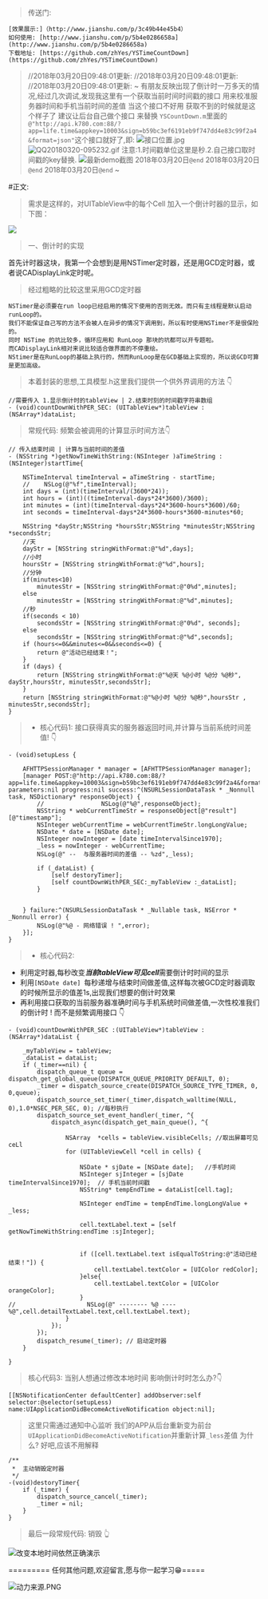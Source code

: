 > 传送门:
```
[效果展示:]（http://www.jianshu.com/p/3c49b44e45b4）
如何使用: [http://www.jianshu.com/p/5b4e0286658a](http://www.jianshu.com/p/5b4e0286658a)
下载地址: [https://github.com/zhYes/YSTimeCountDown](https://github.com/zhYes/YSTimeCountDown)
```



>//2018年03月20日09:48:01更新:
//2018年03月20日09:48:01更新:
//2018年03月20日09:48:01更新:
~
有朋友反映出现了倒计时一万多天的情况,经过几次调试,发现我这里有一个获取当前时间时间戳的接口 用来校准服务器时间和手机当前时间的差值
当这个接口不好用 获取不到的时候就是这个样子了 建议让后台自己做个接口 来替换 `YSCountDown.m`里面的`@"http://api.k780.com:88/?app=life.time&appkey=10003&sign=b59bc3ef6191eb9f747dd4e83c99f2a4&format=json"`这个接口就好了,即:
![接口位置.jpg](https://upload-images.jianshu.io/upload_images/1914107-cf935766150d219d.jpg?imageMogr2/auto-orient/strip%7CimageView2/2/w/1240)
>![QQ20180320-095232.gif](https://upload-images.jianshu.io/upload_images/1914107-1fb361d12c5f1264.gif?imageMogr2/auto-orient/strip)
注意:1.时间戳单位这里是秒.2.自己接口取时间戳的key替换.
![最新demo截图](http://upload-images.jianshu.io/upload_images/1914107-19e61d287d49ae4f?imageMogr2/auto-orient/strip)
>2018年03月20日``@end``
>2018年03月20日``@end``
>2018年03月20日``@end``
~


#正文:
> 需求是这样的，对UITableView中的每个Cell 加入一个倒计时器的显示，如下图：

![](http://upload-images.jianshu.io/upload_images/1914107-e4c6ba54b19bbc33.gif?imageMogr2/auto-orient/strip)


 >  一、倒计时的实现 

 首先计时器这块，我第一个会想到是用NSTimer定时器，还是用GCD定时器，或者说CADisplayLink定时呢。
>经过粗略的比较这里采用GCD定时器

``` 
NSTimer是必须要在run loop已经启用的情况下使用的否则无效。而只有主线程是默认启动runLoop的。
我们不能保证自己写的方法不会被人在异步的情况下调用到，所以有时使用NSTimer不是很保险的。
同时 NSTime 的坑比较多，循环应用和 RunLoop 那块的坑都可以开专题啦。
而CADisplayLink相对来说比较适合做界面的不停重绘。
NStimer是在RunLoop的基础上执行的，然而RunLoop是在GCD基础上实现的，所以说GCD可算是更加高级。
```
> 本着封装的思想,工具模型.h这里我们提供一个供外界调用的方法 👇

```
//需要传入 1.显示倒计时的tableView | 2.结束时刻的时间戳字符串数组 
- (void)countDownWithPER_SEC: (UITableView*)tableView :(NSArray*)dataList;
```

>常规代码: 频繁会被调用的计算显示时间方法👇

```
// 传入结束时间 | 计算与当前时间的差值
- (NSString *)getNowTimeWithString:(NSInteger )aTimeString :(NSInteger)startTime{
    
    NSTimeInterval timeInterval = aTimeString - startTime;
    //    NSLog(@"%f",timeInterval);
    int days = (int)(timeInterval/(3600*24));
    int hours = (int)((timeInterval-days*24*3600)/3600);
    int minutes = (int)(timeInterval-days*24*3600-hours*3600)/60;
    int seconds = timeInterval-days*24*3600-hours*3600-minutes*60;
    
    NSString *dayStr;NSString *hoursStr;NSString *minutesStr;NSString *secondsStr;
    //天
    dayStr = [NSString stringWithFormat:@"%d",days];
    //小时
    hoursStr = [NSString stringWithFormat:@"%d",hours];
    //分钟
    if(minutes<10)
        minutesStr = [NSString stringWithFormat:@"0%d",minutes];
    else
        minutesStr = [NSString stringWithFormat:@"%d",minutes];
    //秒
    if(seconds < 10)
        secondsStr = [NSString stringWithFormat:@"0%d", seconds];
    else
        secondsStr = [NSString stringWithFormat:@"%d",seconds];
    if (hours<=0&&minutes<=0&&seconds<=0) {
        return @"活动已经结束！";
    }
    if (days) {
        return [NSString stringWithFormat:@"%@天 %@小时 %@分 %@秒", dayStr,hoursStr, minutesStr,secondsStr];
    }
    return [NSString stringWithFormat:@"%@小时 %@分 %@秒",hoursStr , minutesStr,secondsStr];
}
```
> - 核心代码1: 接口获得真实的服务器返回时间,并计算与当前系统时间差值!   👇

```
- (void)setupLess {
    
    AFHTTPSessionManager * manager = [AFHTTPSessionManager manager];
    [manager POST:@"http://api.k780.com:88/?app=life.time&appkey=10003&sign=b59bc3ef6191eb9f747dd4e83c99f2a4&format=json" parameters:nil progress:nil success:^(NSURLSessionDataTask * _Nonnull task, NSDictionary* responseObject) {
        //                NSLog(@"%@",responseObject);
        NSString * webCurrentTimeStr = responseObject[@"result"][@"timestamp"];
        NSInteger webCurrentTime = webCurrentTimeStr.longLongValue;
        NSDate * date = [NSDate date];
        NSInteger nowInteger = [date timeIntervalSince1970];
        _less = nowInteger - webCurrentTime;
        NSLog(@" --  与服务器时间的差值 -- %zd",_less);
        
        if (_dataList) {
            [self destoryTimer];
            [self countDownWithPER_SEC:_myTableView :_dataList];
        }
        
        
    } failure:^(NSURLSessionDataTask * _Nullable task, NSError * _Nonnull error) {
        NSLog(@"%@ - 网络错误 ! ",error);
    }];
}
```
> - 核心代码2: 
 - 利用定时器,每秒改变***当前tableView可见cell***需要倒计时时间的显示
 - 利用`[NSDate date] `每秒递增与结束时间做差值,这样每次被GCD定时器调取的时候所显示的值差1s,出现我们想要的倒计时效果
 - 再利用接口获取的当前服务器准确时间与手机系统时间做差值,一次性校准我们的倒计时 ! 而不是频繁调用接口  👇

```
- (void)countDownWithPER_SEC :(UITableView*)tableView :(NSArray*)dataList {
    
    _myTableView = tableView;
    _dataList = dataList;
    if (_timer==nil) {
        dispatch_queue_t queue = dispatch_get_global_queue(DISPATCH_QUEUE_PRIORITY_DEFAULT, 0);
        _timer = dispatch_source_create(DISPATCH_SOURCE_TYPE_TIMER, 0, 0,queue);
        dispatch_source_set_timer(_timer,dispatch_walltime(NULL, 0),1.0*NSEC_PER_SEC, 0); //每秒执行
        dispatch_source_set_event_handler(_timer, ^{
            dispatch_async(dispatch_get_main_queue(), ^{
                
                NSArray  *cells = tableView.visibleCells; //取出屏幕可见ceLl
                for (UITableViewCell *cell in cells) {
                    
                    NSDate * sjDate = [NSDate date];   //手机时间
                    NSInteger sjInteger = [sjDate timeIntervalSince1970];  // 手机当前时间戳
                    NSString* tempEndTime = dataList[cell.tag];
                    
                    NSInteger endTime = tempEndTime.longLongValue + _less;
                    
                    cell.textLabel.text = [self getNowTimeWithString:endTime :sjInteger];
                    
                    
                    if ([cell.textLabel.text isEqualToString:@"活动已经结束！"]) {
                        cell.textLabel.textColor = [UIColor redColor];
                    }else{
                        cell.textLabel.textColor = [UIColor orangeColor];
                    }
//                    NSLog(@" -------- %@ ----  %@",cell.detailTextLabel.text,cell.textLabel.text);
                }
            });
        });
        dispatch_resume(_timer); // 启动定时器
    }

}

```
> 核心代码3: 当别人想通过修改本地时间 影响倒计时时怎么办?👇

```
[[NSNotificationCenter defaultCenter] addObserver:self selector:@selector(setupLess) name:UIApplicationDidBecomeActiveNotification object:nil];
```
> 这里只需通过通知中心监听 我们的APP从后台重新变为前台`UIApplicationDidBecomeActiveNotification`并重新计算`_less`差值  为什么? 
好吧,应该不用解释 

```
/**
 *  主动销毁定时器
 */
-(void)destoryTimer{
    if (_timer) {
        dispatch_source_cancel(_timer);
        _timer = nil;
    }
}
```
> 最后一段常规代码: 销毁 👆
<!-- ![IMG_2629](https://user-images.githubusercontent.com/19343447/153402321-38c6f9af-1124-4766-8447-af43b84e30ef.PNG) -->

![改变本地时间依然正确演示](http://upload-images.jianshu.io/upload_images/1914107-f25ebb99f13f806c.gif?imageMogr2/auto-orient/strip)

=========  任何其他问题,欢迎留言,愿与你一起学习😁=====

![动力来源.PNG](https://upload-images.jianshu.io/upload_images/1914107-7c77c7528aa4364e.PNG?imageMogr2/auto-orient/strip%7CimageView2/2/w/1240)

